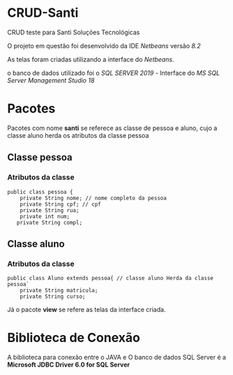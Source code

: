 # CRUD-Santi
 CRUD teste para Santi Soluções Tecnológicas

 O projeto em questão foi desenvolvido da IDE *Netbeans* versão *8.2*

 As telas foram criadas utilizando a interface do *Netbeans*.

 o banco de dados utilizado foi o *SQL SERVER 2019* - Interface do  *MS SQL Server Management Studio 18*


# Pacotes

Pacotes com nome **santi** se referece as classe de pessoa e aluno, cujo a classe aluno herda os atributos da classe pessoa

## Classe pessoa
### Atributos da classe
```
public class pessoa {
    private String nome; // nome completo da pessoa
    private String cpf; // cpf
    private String rua;
    private int num;
   private String compl;
```

## Classe aluno
### Atributos da classe
```
public class Aluno extends pessoa{ // classe aluno Herda da classe pessoa`
    private String matricula;
    private String curso;
```

Já o pacote **view** se refere as telas da interface criada.

# Biblioteca de Conexão

A biblioteca para conexão entre o JAVA e O banco de dados SQL Server é a **Microsoft JDBC Driver 6.0 for SQL Server**

